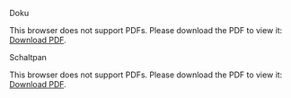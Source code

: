 
Doku

<object data="Latex\Studienarbeit.pdf" type="application/pdf" width="100%" height="100%">
    <p>This browser does not support PDFs. Please download the PDF to view it: <a href="Latex\Studienarbeit.pdf">Download PDF</a>.</p>
</object>


Schaltpan

<object data="Schaltpläne\scm_v8.pdf" type="application/pdf" width="100%" height="100%">
    <p>This browser does not support PDFs. Please download the PDF to view it: <a href="Schaltpläne\scm_v8.pdf">Download PDF</a>.</p>
</object>

